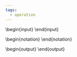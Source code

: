 ```yaml
---
tags:
  - operation
---
```

\begin{input}
\end{input}

\begin{notation}
\end{notation}

\begin{output}
\end{output}